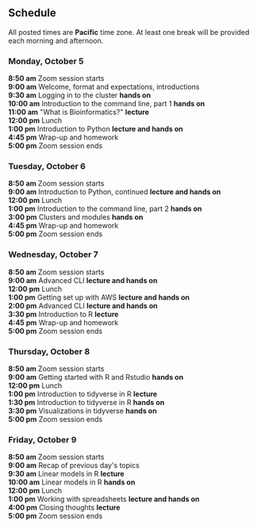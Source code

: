 ## Schedule

All posted times are **Pacific** time zone. At least one break will be provided each morning and afternoon.

### Monday, October 5

**8:50 am**  Zoom session starts    
**9:00 am**  Welcome, format and expectations, introductions   
**9:30 am**  Logging in to the cluster __hands on__   
**10:00 am** Introduction to the command line, part 1 __hands on__    
**11:00 am** "What is Bioinformatics?" __lecture__   
**12:00 pm** Lunch    
**1:00 pm**  Introduction to Python __lecture and hands on__    
**4:45 pm**  Wrap-up and homework  
**5:00 pm**  Zoom session ends    

### Tuesday, October 6

**8:50 am**  Zoom session starts  
**9:00 am**  Introduction to Python, continued __lecture and hands on__  
**12:00 pm** Lunch  
**1:00 pm**  Introduction to the command line, part 2 __hands on__   
**3:00 pm**  Clusters and modules __hands on__   
**4:45 pm**  Wrap-up and homework  
**5:00 pm**  Zoom session ends   

### Wednesday, October 7

**8:50 am**  Zoom session starts  
**9:00 am**  Advanced CLI __lecture and hands on__   
**12:00 pm** Lunch  
**1:00 pm**  Getting set up with AWS __lecture and hands on__   
**2:00 pm**  Advanced CLI __lecture and hands on__  
**3:30 pm**  Introduction to R __lecture__     
**4:45 pm**  Wrap-up and homework  
**5:00 pm**  Zoom session ends  

### Thursday, October 8

**8:50 am**  Zoom session starts  
**9:00 am**  Getting started with R and Rstudio __hands on__   
**12:00 pm** Lunch  
**1:00 pm**  Introduction to tidyverse in R __lecture__   
**1:30 pm**  Introduction to tidyverse in R __hands on__     
**3:30 pm**  Visualizations in tidyverse __hands on__     
**5:00  pm**  Zoom session ends  

### Friday, October 9

**8:50 am**  Zoom session starts  
**9:00 am**  Recap of previous day's topics  
**9:30 am**  Linear models in R __lecture__    
**10:00 am** Linear models in R __hands on__     
**12:00 pm** Lunch  
**1:00 pm**  Working with spreadsheets __lecture and hands on__     
**4:00 pm**  Closing thoughts __lecture__  
**5:00  pm**  Zoom session ends  
